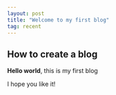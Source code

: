 ```yaml
---
layout: post
title: "Welcome to my first blog"
tag: recent
---
```


## How to create a blog

**Hello world**, this is my first blog

I hope you like it!